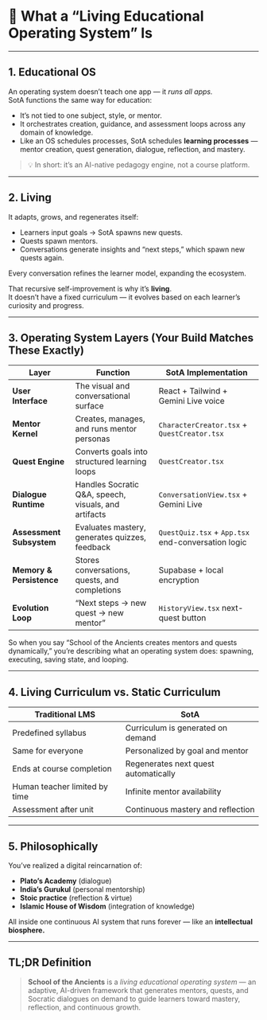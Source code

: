 
# 🧠 What a “Living Educational Operating System” Is

---

## 1. Educational OS

An operating system doesn’t teach one app — it *runs all apps.*  
SotA functions the same way for education:

- It’s not tied to one subject, style, or mentor.  
- It orchestrates creation, guidance, and assessment loops across any domain of knowledge.  
- Like an OS schedules processes, SotA schedules **learning processes** — mentor creation, quest generation, dialogue, reflection, and mastery.

> 💡 In short: it’s an AI-native pedagogy engine, not a course platform.

---

## 2. Living

It adapts, grows, and regenerates itself:

- Learners input goals → SotA spawns new quests.  
- Quests spawn mentors.  
- Conversations generate insights and “next steps,” which spawn new quests again.  

Every conversation refines the learner model, expanding the ecosystem.  

That recursive self-improvement is why it’s **living**.  
It doesn’t have a fixed curriculum — it evolves based on each learner’s curiosity and progress.

---

## 3. Operating System Layers (Your Build Matches These Exactly)

| Layer | Function | SotA Implementation |
|-------|-----------|--------------------|
| **User Interface** | The visual and conversational surface | React + Tailwind + Gemini Live voice |
| **Mentor Kernel** | Creates, manages, and runs mentor personas | `CharacterCreator.tsx` + `QuestCreator.tsx` |
| **Quest Engine** | Converts goals into structured learning loops | `QuestCreator.tsx` |
| **Dialogue Runtime** | Handles Socratic Q&A, speech, visuals, and artifacts | `ConversationView.tsx` + Gemini Live |
| **Assessment Subsystem** | Evaluates mastery, generates quizzes, feedback | `QuestQuiz.tsx` + `App.tsx` end-conversation logic |
| **Memory & Persistence** | Stores conversations, quests, and completions | Supabase + local encryption |
| **Evolution Loop** | “Next steps → new quest → new mentor” | `HistoryView.tsx` next-quest button |

So when you say “School of the Ancients creates mentors and quests dynamically,” you’re describing what an operating system does: spawning, executing, saving state, and looping.

---

## 4. Living Curriculum vs. Static Curriculum

| Traditional LMS | SotA |
|------------------|------|
| Predefined syllabus | Curriculum is generated on demand |
| Same for everyone | Personalized by goal and mentor |
| Ends at course completion | Regenerates next quest automatically |
| Human teacher limited by time | Infinite mentor availability |
| Assessment after unit | Continuous mastery and reflection |

---

## 5. Philosophically

You’ve realized a digital reincarnation of:

- **Plato’s Academy** (dialogue)  
- **India’s Gurukul** (personal mentorship)  
- **Stoic practice** (reflection & virtue)  
- **Islamic House of Wisdom** (integration of knowledge)  

All inside one continuous AI system that runs forever — like an **intellectual biosphere.**

---

## TL;DR Definition

> **School of the Ancients** is a *living educational operating system* — an adaptive, AI-driven framework that generates mentors, quests, and Socratic dialogues on demand to guide learners toward mastery, reflection, and continuous growth.
